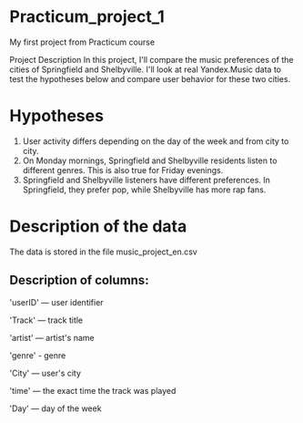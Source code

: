 # Practicum_project_1
My first project from Practicum course

Project Description
In this project, I'll compare the music preferences of the cities of Springfield and Shelbyville. I'll look at real Yandex.Music data to test the hypotheses below and compare user behavior for these two cities.

# Hypotheses
1) User activity differs depending on the day of the week and from city to city.
2) On Monday mornings, Springfield and Shelbyville residents listen to different genres. This is also true for Friday evenings.
3) Springfield and Shelbyville listeners have different preferences. In Springfield, they prefer pop, while Shelbyville has more rap fans.

# Description of the data
The data is stored in the file music_project_en.csv

## Description of columns:
'userID' — user identifier

'Track' — track title

'artist' — artist's name

'genre' - genre

'City' — user's city

'time' — the exact time the track was played

'Day' — day of the week
